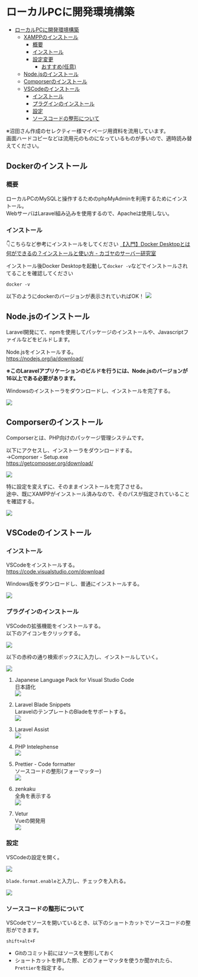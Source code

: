 # ローカルPCに開発環境構築
<!-- TOC -->

- [ローカルPCに開発環境構築](#ローカルpcに開発環境構築)
  - [XAMPPのインストール](#xamppのインストール)
    - [概要](#概要)
    - [インストール](#インストール)
    - [設定変更](#設定変更)
      - [おすすめ(任意)](#おすすめ任意)
  - [Node.jsのインストール](#nodejsのインストール)
  - [Comporserのインストール](#comporserのインストール)
  - [VSCodeのインストール](#vscodeのインストール)
    - [インストール](#インストール-1)
    - [プラグインのインストール](#プラグインのインストール)
    - [設定](#設定)
    - [ソースコードの整形について](#ソースコードの整形について)

<!-- /TOC -->
※沼田さん作成のセレクティー様マイページ用資料を流用しています。  
画面ハードコピーなどは流用元のものになっているものが多いので、適時読み替えてください。  

## Dockerのインストール

### 概要

ローカルPCのMySQLと操作するためのphpMyAdminを利用するためにインストール。  
WebサーバはLaravel組み込みを使用するので、Apacheは使用しない。

### インストール

👇こちらなど参考にインストールをしてください
[【入門】Docker Desktopとは何ができるの？インストールと使い方 - カゴヤのサーバー研究室](https://www.kagoya.jp/howto/cloud/container/dockerdesktop/)

インストール後Docker Desktopを起動して`docker -v`などでインストールされてることを確認してください

```
docker -v
```

以下のようにdockerのバージョンが表示されていればOK！
![](./img/03_ローカルPCに開発環境構築/image01.png)


## Node.jsのインストール

Laravel開発にて、npmを使用してパッケージのインストールや、Javascriptファイルなどをビルドします。

Node.jsをインストールする。  
https://nodejs.org/ja/download/  

**※このLaravelアプリケーションのビルドを行うには、Node.jsのバージョンが16以上である必要があります。**

Windowsのインストーラをダウンロードし、インストールを完了する。

![](./img/03_ローカルPCに開発環境構築/14.png)


## Comporserのインストール

Comporserとは、PHP向けのパッケージ管理システムです。


以下にアクセスし、インストーラをダウンロードする。  
→Comporser - Setup.exe  
https://getcomposer.org/download/


![](./img/03_ローカルPCに開発環境構築/15.png)

特に設定を変えずに、そのままインストールを完了させる。  
途中、既にXAMPPがインストール済みなので、そのパスが指定されていることを確認する。


![](./img/03_ローカルPCに開発環境構築/16.png)


## VSCodeのインストール


### インストール

VSCodeをインストールする。  
https://code.visualstudio.com/download

Windows版をダウンロードし、普通にインストールする。

![](./img/03_ローカルPCに開発環境構築/17.png)

### プラグインのインストール

VSCodeの拡張機能をインストールする。  
以下のアイコンをクリックする。

![](./img/03_ローカルPCに開発環境構築/18.png)

以下の赤枠の通り検索ボックスに入力し、インストールしていく。

![](./img/03_ローカルPCに開発環境構築/19.png)

1. Japanese Language Pack for Visual Studio Code  
日本語化  
![](./img/03_ローカルPCに開発環境構築/26.png)

2. Laravel Blade Snippets  
LaravelのテンプレートのBladeをサポートする。  
![](./img/03_ローカルPCに開発環境構築/20.png)

3. Laravel Assist  
![](./img/03_ローカルPCに開発環境構築/21.png)

4. PHP Intelephense  
![](./img/03_ローカルPCに開発環境構築/22.png)

5. Prettier - Code formatter  
ソースコードの整形(フォーマッター)  
![](./img/03_ローカルPCに開発環境構築/23.png)

6. zenkaku  
全角を表示する  
![](./img/03_ローカルPCに開発環境構築/27.png)

7. Vetur  
Vueの開発用  
![](./img/03_ローカルPCに開発環境構築/28.png)


### 設定

VSCodeの設定を開く。

![](./img/03_ローカルPCに開発環境構築/25.png)

`blade.format.enable`と入力し、チェックを入れる。

![](./img/03_ローカルPCに開発環境構築/24.png)


### ソースコードの整形について

VSCodeでソースを開いているとき、以下のショートカットでソースコードの整形ができます。  

```
shift+alt+F
```

- Gitのコミット前にはソースを整形しておく
- ショートカットを押した際、どのフォーマッタを使うか聞かれたら、`Prettier`を指定する。

